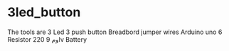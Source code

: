 # 3led_button
The tools are
3 Led
3 push button
Breadbord
jumper wires
Arduino uno
6 Resistor 220 اوم
9v Battery
